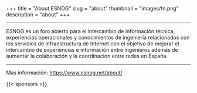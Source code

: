 +++
title = "About ESNOG"
slug = "about"
thumbnail = "images/tn.png"
description = "about"
+++

---------------------------
ESNOG es un foro abierto para el intercambio de información técnica, experiencias operacionales y conocimientos de ingeniería relacionados con los servicios de infraestructura de Internet con el objetivo de mejorar el intercambio de experiencias e información entre ingenieros además de aumentar la colaboración y la coordinacion entre redes en España.

---------------------------

Mas información: https://www.esnog.net/about/

{{< sponsors >}}